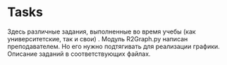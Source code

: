# Tasks
Здесь различные задания, выполненные во время учебы (как университетские, так и свои) . Модуль R2Graph.py написан преподавателем. Но его нужно подтягивать для реализации графики.
Описание заданий в соответствующих файлах. 
